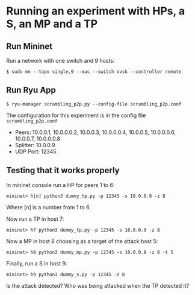 # Running an experiment with HPs, a S, an MP and a TP
## Run Mininet
Run a network with one switch and 9 hosts:
```
$ sudo mn --topo single,9 --mac --switch ovsk --controller remote
```
## Run Ryu App
```
$ ryu-manager scrambling_p2p.py --config-file scrambling_p2p.conf
```

The configuration for this experiment is in the config file `scrambling_p2p.conf`
- Peers: 10.0.0.1, 10.0.0.0.2, 10.0.0.3, 10.0.0.0.4, 10.0.0.5, 10.0.0.0.6, 10.0.0.7, 10.0.0.0.8
- Splitter: 10.0.0.9
- UDP Port: 12345

## Testing that it works properly

In mininet console run a HP for peers 1 to 6:
```
mininet> h[n] python3 dummy_hp.py -p 12345 -s 10.0.0.9 -z 8
```
Where [n] is a number from 1 to 6.

Now run a TP in host 7:
```
mininet> h7 python3 dummy_tp.py -p 12345 -s 10.0.0.9 -z 8
```
Now a MP in host 8 choosing as a target of the attack host 5:
```
mininet> h8 python3 dummy_mp.py -p 12345 -s 10.0.0.9 -z 8 -t 5
```
Finally, run a S in host 9:
```
mininet> h9 python3 dummy_s.py -p 12345 -z 8
```
Is the attack detected? Who was being attacked when the TP detected it?